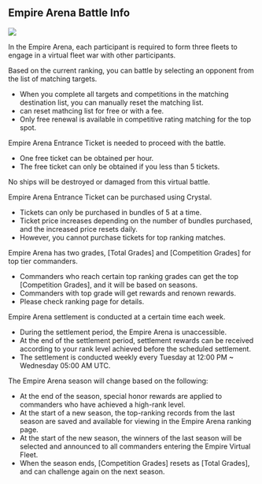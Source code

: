 ## Empire Arena Battle Info

![](https://d3bbxo4nelobc3.cloudfront.net/html/img/help/1500_01.jpg)

In the Empire Arena, each participant is required to form three fleets to engage in a virtual fleet war with other participants.<br>
	
Based on the current ranking, you can battle by selecting an opponent from the list of matching targets.<br>
- When you complete all targets and competitions in the matching destination list, you can manually reset the matching list.
- can reset mathcing list for free or with a fee.
- Only free renewal is available in competitive rating matching for the top spot.<br>
	
Empire Arena Entrance Ticket is needed to proceed with the battle. 	
 - One free ticket can be obtained per hour. 	
 - The free ticket can only be obtained if you less than 5 tickets.<br>
	
No ships will be destroyed or damaged from this virtual battle.<br>
	
Empire Arena Entrance Ticket can be purchased using Crystal.
 - Tickets can only be purchased in bundles of 5 at a time.
 - Ticket price increases depending on the number of bundles purchased, and the increased price resets daily.
 - However, you cannot purchase tickets for top ranking matches.<br>
	
Empire Arena has two grades, [Total Grades] and [Competition Grades] for top tier commanders.
- Commanders who reach certain top ranking grades can get the top [Competition Grades], and it will be based on seasons.
- Commanders with top grade will get rewards and renown rewards.
- Please check ranking page for details.<br>
		
Empire Arena settlement is conducted at a certain time each week.
 - During the settlement period, the Empire Arena is unaccessible.
 - At the end of the settlement period, settlement rewards can be received according to your rank level achieved before the scheduled settlement.
 - The settlement is conducted weekly every Tuesday at 12:00 PM ~ Wednesday 05:00 AM UTC.<br>
	
The Empire Arena season will change based on the following:
 - At the end of the season, special honor rewards are applied to commanders who have achieved a high-rank level.
 - At the start of a new season, the top-ranking records from the last season are saved and available for viewing in the Empire Arena ranking page.
 - At the start of the new season, the winners of the last season will be selected and announced to all commanders entering the Empire Virtual Fleet.
 - When the season ends, [Competition Grades] resets as [Total Grades], and can challenge again on the next season.